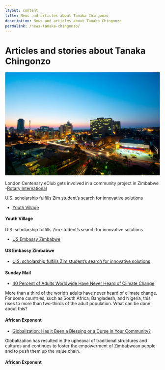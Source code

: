 ```yaml
---
layout: content
title: News and articles about Tanaka Chingonzo
description: News and articles about Tanaka Chingonzo
permalink: /news-tanaka-chingonzo/
---
```

# Articles and stories about Tanaka Chingonzo

![The city of Harare- Tanaka Chingonzo's home](/images/city-of-harare-zimbabwe.jpg)  


London Centenary eClub gets involved in a community project in Zimbabwe
-[Rotary International](https://portal.clubrunner.ca/3650/Stories/london-centenary-eclub-gets-involved-in-a-community-project-in-zimbabwe)

U.S. scholarship fulfills Zim student’s search for innovative solutions
- [Youth Village](http://youthvillage.co.zw/2017/06/u-s-scholarship-fulfills-zim-students-search-for-innovative-solutions/)


#### Youth Village


U.S. scholarship fulfills Zim student’s search for innovative solutions
- [US Embassy Zimbabwe](https://zw.usembassy.gov/u-s-scholarship-fulfills-zim-students-search-innovative-solutions/)

#### US Embassy Zimbabwe



- [U.S. scholarship fulfills Zim student’s search for innovative solutions](http://www.sundaymail.co.zw/a-simple-workshop-changed-my-life/)

#### Sunday Mail


- [40 Percent of Adults Worldwide Have Never Heard of Climate Change](https://www.africanexponent.com/bpost/4684-how-can-young-people-speed-up-the-response-to-climate-change)

More than a third of the world’s adults have never heard of climate change. For some countries, such as South Africa, Bangladesh, and Nigeria, this rises to more than two-thirds of the adult population. What can be done about this?

#### African Exponent

- [Globalization: Has it Been a Blessing or a Curse in Your Community?](https://www.africanexponent.com/bpost/4663-upheaval-of-traditional-structures-cultures-empowerment-progression-up-the-value-chain)

Globalization has resulted in the upheaval of traditional structures and cultures and continues to foster the empowerment of Zimbabwean people and to push them up the value chain.

#### African Exponent

